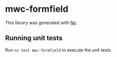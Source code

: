 # mwc-formfield

This library was generated with [Nx](https://nx.dev).

## Running unit tests

Run `nx test mwc-formfield` to execute the unit tests.
